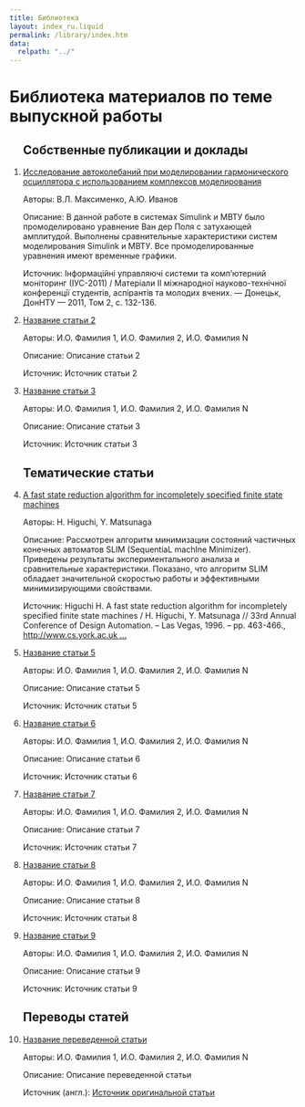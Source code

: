 ```yaml
---
title: Библиотека
layout: index_ru.liquid
permalink: /library/index.htm
data:
  relpath: "../"
---
```

# Библиотека материалов по теме выпускной работы

<ol>

<h2>Собственные публикации и доклады</h2>
<li class=lib>
<a href="article1.htm">Исследование автоколебаний при моделировании гармонического осциллятора с использованием комплексов моделирования</a>
<p><span class=cat>Авторы:</span> В.Л.&nbsp;Максименко, А.Ю.&nbsp;Иванов</p>
<p><span class=cat>Описание:</span> В данной работе в системах Simulink и МВТУ было промоделировано уравнение Ван дер Поля с затухающей амплитудой. Выполнены сравнительные характеристики систем моделирования Simulink и МВТУ. Все промоделированные уравнения имеют временные графики.</p> 
<p><span class=cat>Источник:</span> Інформаційні управляючі системи та комп’ютерний моніторинг (ІУС-2011) / Матерiали II мiжнародної науково-технiчної конференцiї студентiв, аспiрантiв та молодих вчених. — Донецьк, ДонНТУ — 2011, Том 2, с. 132-136.</p>
</li>
<li class=lib>
<a href="#">Название статьи 2</a>
<p><span class=cat>Авторы:</span> И.О.&nbsp;Фамилия 1, И.О.&nbsp;Фамилия 2, И.О.&nbsp;Фамилия N</p>
<p><span class=cat>Описание:</span> Описание статьи 2</p>
<p><span class=cat>Источник:</span> Источник статьи 2</p>
</li>
<li class=lib>
<a href="#">Название статьи 3</a>
<p><span class=cat>Авторы:</span> И.О.&nbsp;Фамилия 1, И.О.&nbsp;Фамилия 2, И.О.&nbsp;Фамилия N</p>
<p><span class=cat>Описание:</span> Описание статьи 3</p>
<p><span class=cat>Источник:</span> Источник статьи 3</p>
</li>
<h2>Тематические статьи</h2>
<li class=lib>
<a href="higuchi_matsunaga.pdf">A fast state reduction algorithm for incompletely specified finite state machines</a>
<p><span class=cat>Авторы: </span>H.&nbsp;Higuchi, Y.&nbsp;Matsunaga</p>
<p><span class=cat>Описание: </span> Рассмотрен алгоритм минимизации состояний частичных конечных автоматов SLIM (SequentiaL machIne Minimizer). Приведены результаты экспериментального анализа и сравнительные характеристики. Показано, что алгоритм SLIM обладает значительной скоростью работы и эффективными минимизирующими свойствами. </p>
<p><span class=cat>Источник: </span>Higuchi&nbsp;H. A fast state reduction algorithm for incompletely specified finite state machines / H. Higuchi, Y. Matsunaga // 33rd Annual Conference of Design Automation. – Las Vegas, 1996. – pp. 463-466., <a href="http://www.cs.york.ac.uk/rts/docs/SIGDA-Compendium-1994-2004/papers/1996/dac96/pdffiles/30_3.pdf">http://www.cs.york.ac.uk ...</a></p>
</li>
<li class=lib>
<a href="#">Название статьи 5</a>
<p><span class=cat>Авторы:</span> И.О.&nbsp;Фамилия 1, И.О.&nbsp;Фамилия 2, И.О.&nbsp;Фамилия N</p>
<p><span class=cat>Описание:</span> Описание статьи 5</p> 
<p><span class=cat>Источник:</span> Источник статьи 5</p>
</li>
<li class=lib>
<a href="#">Название статьи 6</a>
<p><span class=cat>Авторы:</span> И.О.&nbsp;Фамилия 1, И.О.&nbsp;Фамилия 2, И.О.&nbsp;Фамилия N</p>
<p><span class=cat>Описание:</span> Описание статьи 6</p>
<p><span class=cat>Источник:</span> Источник статьи 6</p>
</li>
<li class=lib>
<a href="#">Название статьи 7</a>
<p><span class=cat>Авторы:</span> И.О.&nbsp;Фамилия 1, И.О.&nbsp;Фамилия 2, И.О.&nbsp;Фамилия N</p>
<p><span class=cat>Описание:</span> Описание статьи 7</p>
<p><span class=cat>Источник:</span> Источник статьи 7</p>
</li>
<li class=lib>
<a href="#">Название статьи 8</a>
<p><span class=cat>Авторы:</span> И.О.&nbsp;Фамилия 1, И.О.&nbsp;Фамилия 2, И.О.&nbsp;Фамилия N</p>
<p><span class=cat>Описание:</span> Описание статьи 8</p>
<p><span class=cat>Источник:</span> Источник статьи 8</p>
</li>
<li class=lib>
<a href="#">Название статьи 9</a>
<p><span class=cat>Авторы:</span> И.О.&nbsp;Фамилия 1, И.О.&nbsp;Фамилия 2, И.О.&nbsp;Фамилия N</p>
<p><span class=cat>Описание:</span> Описание статьи 9</p> 
<p><span class=cat>Источник:</span> Источник статьи 9</p>
</li>
<h2>Переводы статей</h2>
<li class=lib>
<a href="#">Название переведенной статьи</a>
<p><span class=cat>Авторы:</span> И.О.&nbsp;Фамилия 1, И.О.&nbsp;Фамилия 2, И.О.&nbsp;Фамилия N</p>
<p><span class=cat>Описание:</span> Описание переведенной статьи</p> 
<p><span class=cat>Источник (англ.):</span> <a href="#">Источник оригинальной статьи</a> </p>
</li>

</ol>
